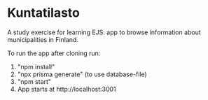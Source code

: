 # Kuntatilasto

A study exercise for learning EJS: app to browse information about municipalities in Finland.

To run the app after cloning run:
1. "npm install"
2. "npx prisma generate" (to use database-file)
3. "npm start"
4. App starts at http://localhost:3001

